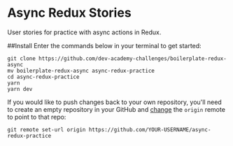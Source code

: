 # Async Redux Stories 
User stories for practice with async actions in Redux.

##Install
Enter the commands below in your terminal to get started:

```shell
git clone https://github.com/dev-academy-challenges/boilerplate-redux-async
mv boilerplate-redux-async async-redux-practice
cd async-redux-practice
yarn
yarn dev
```

If you would like to push changes back to your own repository, you'll need to create an empty repository in your GitHub and [change](https://help.github.com/articles/changing-a-remote-s-url/) the `origin` remote to point to that repo:

```shell
git remote set-url origin https://github.com/YOUR-USERNAME/async-redux-practice
```
